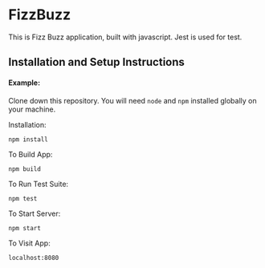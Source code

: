 # FizzBuzz

This is Fizz Buzz application, built with javascript. Jest is used for test. 

## Installation and Setup Instructions

#### Example:  

Clone down this repository. You will need `node` and `npm` installed globally on your machine.  

Installation:

`npm install`  

To Build App:

`npm build`

To Run Test Suite:  

`npm test`  

To Start Server:

`npm start`  

To Visit App:

`localhost:8080` 